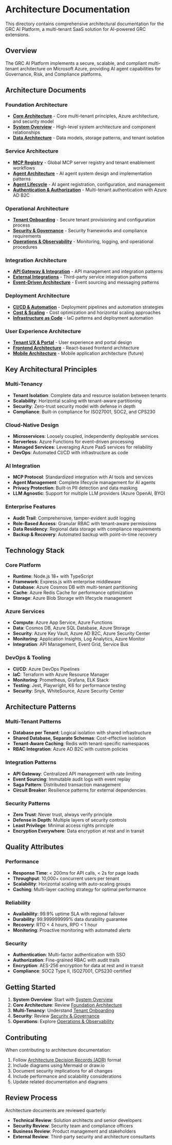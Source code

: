 # Architecture Documentation

This directory contains comprehensive architectural documentation for the GRC AI Platform, a multi-tenant SaaS solution for AI-powered GRC extensions.

## Overview

The GRC AI Platform implements a secure, scalable, and compliant multi-tenant architecture on Microsoft Azure, providing AI agent capabilities for Governance, Risk, and Compliance platforms.

## Architecture Documents

### Foundation Architecture
- **[Core Architecture](./01-foundation.md)** - Core multi-tenant principles, Azure architecture, and security model
- **[System Overview](./system-overview.md)** - High-level system architecture and component relationships
- **[Data Architecture](./data-architecture.md)** - Data models, storage patterns, and tenant isolation

### Service Architecture
- **[MCP Registry](./02-mcp-registry.md)** - Global MCP server registry and tenant enablement workflows
- **[Agent Architecture](./agent-architecture.md)** - AI agent system design and implementation patterns
- **[Agent Lifecycle](./04-agent-lifecycle.md)** - AI agent registration, configuration, and management
- **[Authentication & Authorization](./auth-architecture.md)** - Multi-tenant authentication with Azure AD B2C

### Operational Architecture
- **[Tenant Onboarding](./03-tenant-onboarding.md)** - Secure tenant provisioning and configuration process
- **[Security & Governance](./05-security-governance.md)** - Security frameworks and compliance requirements
- **[Operations & Observability](./06-operations-observability.md)** - Monitoring, logging, and operational procedures

### Integration Architecture
- **[API Gateway & Integration](./10-api-gateway-and-integration.md)** - API management and integration patterns
- **[External Integrations](./external-integrations.md)** - Third-party service integration patterns
- **[Event-Driven Architecture](./event-architecture.md)** - Event sourcing and messaging patterns

### Deployment Architecture
- **[CI/CD & Automation](./07-ci-cd-and-automation.md)** - Deployment pipelines and automation strategies
- **[Cost & Scaling](./08-cost-and-scaling.md)** - Cost optimization and horizontal scaling approaches
- **[Infrastructure as Code](./infrastructure-architecture.md)** - IaC patterns and deployment automation

### User Experience Architecture
- **[Tenant UX & Portal](./09-tenant-ux-and-portal.md)** - User experience and portal design
- **[Frontend Architecture](./frontend-architecture.md)** - React-based frontend architecture
- **[Mobile Architecture](./mobile-architecture.md)** - Mobile application architecture (future)

## Key Architectural Principles

### Multi-Tenancy
- **Tenant Isolation**: Complete data and resource isolation between tenants
- **Scalability**: Horizontal scaling with tenant-aware partitioning
- **Security**: Zero-trust security model with defense in depth
- **Compliance**: Built-in compliance for ISO27001, SOC2, and CPS230

### Cloud-Native Design
- **Microservices**: Loosely coupled, independently deployable services
- **Serverless**: Azure Functions for event-driven processing
- **Managed Services**: Leveraging Azure PaaS services for reliability
- **DevOps**: Automated CI/CD with infrastructure as code

### AI Integration
- **MCP Protocol**: Standardized integration with AI tools and services
- **Agent Management**: Complete lifecycle management for AI agents
- **Privacy Protection**: Built-in PII detection and data masking
- **LLM Agnostic**: Support for multiple LLM providers (Azure OpenAI, BYO)

### Enterprise Features
- **Audit Trail**: Comprehensive, tamper-evident audit logging
- **Role-Based Access**: Granular RBAC with tenant-aware permissions
- **Data Residency**: Regional data storage with compliance requirements
- **Backup & Recovery**: Automated backup with point-in-time recovery

## Technology Stack

### Core Platform
- **Runtime**: Node.js 18+ with TypeScript
- **Framework**: Express.js with enterprise middleware
- **Database**: Azure Cosmos DB with multi-tenant partitioning
- **Cache**: Azure Redis Cache for performance optimization
- **Storage**: Azure Blob Storage with lifecycle management

### Azure Services
- **Compute**: Azure App Service, Azure Functions
- **Data**: Cosmos DB, Azure SQL Database, Azure Storage
- **Security**: Azure Key Vault, Azure AD B2C, Azure Security Center
- **Monitoring**: Application Insights, Log Analytics, Azure Monitor
- **Integration**: API Management, Event Grid, Service Bus

### DevOps & Tooling
- **CI/CD**: Azure DevOps Pipelines
- **IaC**: Terraform with Azure Resource Manager
- **Monitoring**: Prometheus, Grafana, ELK Stack
- **Testing**: Jest, Playwright, K6 for performance testing
- **Security**: Snyk, WhiteSource, Azure Security Center

## Architecture Patterns

### Multi-Tenant Patterns
- **Database per Tenant**: Logical isolation with shared infrastructure
- **Shared Database, Separate Schemas**: Cost-effective isolation
- **Tenant-Aware Caching**: Redis with tenant-specific namespaces
- **RBAC Integration**: Azure AD B2C with custom policies

### Integration Patterns
- **API Gateway**: Centralized API management with rate limiting
- **Event Sourcing**: Immutable audit logs with event replay
- **Saga Pattern**: Distributed transaction management
- **Circuit Breaker**: Resilience patterns for external dependencies

### Security Patterns
- **Zero Trust**: Never trust, always verify principle
- **Defense in Depth**: Multiple layers of security controls
- **Least Privilege**: Minimal access rights principle
- **Encryption Everywhere**: Data encryption at rest and in transit

## Quality Attributes

### Performance
- **Response Time**: < 200ms for API calls, < 2s for page loads
- **Throughput**: 10,000+ concurrent users per tenant
- **Scalability**: Horizontal scaling with auto-scaling groups
- **Caching**: Multi-layer caching strategy for optimal performance

### Reliability
- **Availability**: 99.9% uptime SLA with regional failover
- **Durability**: 99.999999999% data durability guarantee
- **Recovery**: RTO < 4 hours, RPO < 1 hour
- **Monitoring**: Proactive monitoring with automated alerts

### Security
- **Authentication**: Multi-factor authentication with SSO
- **Authorization**: Fine-grained RBAC with audit trails
- **Encryption**: AES-256 encryption for data at rest and in transit
- **Compliance**: SOC2 Type II, ISO27001, CPS230 certified

## Getting Started

1. **System Overview**: Start with [System Overview](./system-overview.md)
2. **Core Architecture**: Review [Foundation Architecture](./01-foundation.md)
3. **Multi-Tenancy**: Understand [Tenant Onboarding](./03-tenant-onboarding.md)
4. **Security**: Review [Security & Governance](./05-security-governance.md)
5. **Operations**: Explore [Operations & Observability](./06-operations-observability.md)

## Contributing

When contributing to architecture documentation:

1. Follow [Architecture Decision Records (ADR)](./adr/) format
2. Include diagrams using Mermaid or draw.io
3. Document security implications for all changes
4. Include performance and scalability considerations
5. Update related documentation and diagrams

## Review Process

Architecture documents are reviewed quarterly:
- **Technical Review**: Solution architects and senior developers
- **Security Review**: Security team and compliance officers
- **Business Review**: Product management and stakeholders
- **External Review**: Third-party security and architecture consultants